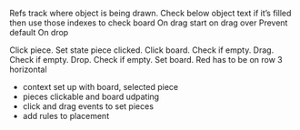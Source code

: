 Refs track where object is being drawn. Check below object text if it’s filled then use those indexes to check board
On drag start on drag over
Prevent default
On drop

Click piece. Set state piece clicked. Click board. Check if empty. Drag. Check if empty. Drop. Check if empty. Set board.
Red has to be on row 3 horizontal

- context set up with board, selected piece
- pieces clickable and board udpating
- click and drag events to set pieces
- add rules to placement
